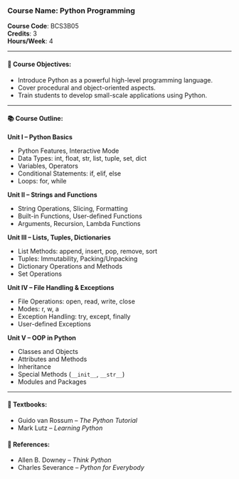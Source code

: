 ### Course Name: Python Programming  
**Course Code**: BCS3B05  
**Credits**: 3  
**Hours/Week**: 4  

---

#### 📘 Course Objectives:
- Introduce Python as a powerful high-level programming language.
- Cover procedural and object-oriented aspects.
- Train students to develop small-scale applications using Python.

---

#### 📚 Course Outline:

**Unit I – Python Basics**  
- Python Features, Interactive Mode  
- Data Types: int, float, str, list, tuple, set, dict  
- Variables, Operators  
- Conditional Statements: if, elif, else  
- Loops: for, while  

**Unit II – Strings and Functions**  
- String Operations, Slicing, Formatting  
- Built-in Functions, User-defined Functions  
- Arguments, Recursion, Lambda Functions  

**Unit III – Lists, Tuples, Dictionaries**  
- List Methods: append, insert, pop, remove, sort  
- Tuples: Immutability, Packing/Unpacking  
- Dictionary Operations and Methods  
- Set Operations  

**Unit IV – File Handling & Exceptions**  
- File Operations: open, read, write, close  
- Modes: r, w, a  
- Exception Handling: try, except, finally  
- User-defined Exceptions  

**Unit V – OOP in Python**  
- Classes and Objects  
- Attributes and Methods  
- Inheritance  
- Special Methods (`__init__`, `__str__`)  
- Modules and Packages  

---

#### 📘 Textbooks:
- Guido van Rossum – *The Python Tutorial*  
- Mark Lutz – *Learning Python*

#### 📖 References:
- Allen B. Downey – *Think Python*  
- Charles Severance – *Python for Everybody*
